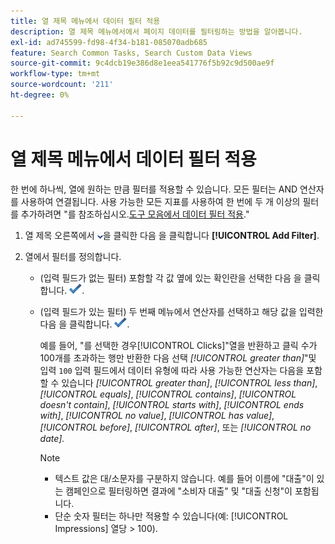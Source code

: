 ```yaml
---
title: 열 제목 메뉴에서 데이터 필터 적용
description: 열 제목 메뉴에서에서 페이지 데이터를 필터링하는 방법을 알아봅니다.
exl-id: ad745599-fd98-4f34-b181-085070adb685
feature: Search Common Tasks, Search Custom Data Views
source-git-commit: 9c4dcb19e386d8e1eea541776f5b92c9d500ae9f
workflow-type: tm+mt
source-wordcount: '211'
ht-degree: 0%

---
```


# 열 제목 메뉴에서 데이터 필터 적용

한 번에 하나씩, 열에 원하는 만큼 필터를 적용할 수 있습니다. 모든 필터는 AND 연산자를 사용하여 연결됩니다. 사용 가능한 모든 지표를 사용하여 한 번에 두 개 이상의 필터를 추가하려면 &quot;를 참조하십시오.[도구 모음에서 데이터 필터 적용](column-filter-apply-from-toolbar.md).&quot;

1. 열 제목 오른쪽에서 ![아래쪽 화살표](/help/search-social-commerce/assets/arrow-down-dropdown.png "아래쪽 화살표")을 클릭한 다음 을 클릭합니다 **[!UICONTROL Add Filter]**.

1. 열에서 필터를 정의합니다.

   * (입력 필드가 없는 필터) 포함할 각 값 옆에 있는 확인란을 선택한 다음 을 클릭합니다. ![필터 업데이트](/help/search-social-commerce/assets/select.png "필터 업데이트").

   * (입력 필드가 있는 필터) 두 번째 메뉴에서 연산자를 선택하고 해당 값을 입력한 다음 을 클릭합니다. ![필터 업데이트](/help/search-social-commerce/assets/select.png "필터 업데이트").

     예를 들어, &quot;를 선택한 경우[!UICONTROL Clicks]&quot;열을 반환하고 클릭 수가 100개를 초과하는 행만 반환한 다음 선택 *[!UICONTROL greater than]*&quot;및 입력 `100` 입력 필드에서 데이터 유형에 따라 사용 가능한 연산자는 다음을 포함할 수 있습니다 *[!UICONTROL greater than]*, *[!UICONTROL less than]*, *[!UICONTROL equals]*, *[!UICONTROL contains]*, *[!UICONTROL doesn't contain]*, *[!UICONTROL starts with]*, *[!UICONTROL ends with]*, *[!UICONTROL no value]*, *[!UICONTROL has value]*, *[!UICONTROL before]*, *[!UICONTROL after]*, 또는 *[!UICONTROL no date].*

     >[!NOTE]
     >
     >* 텍스트 값은 대/소문자를 구분하지 않습니다. 예를 들어 이름에 &quot;대출&quot;이 있는 캠페인으로 필터링하면 결과에 &quot;소비자 대출&quot; 및 &quot;대출 신청&quot;이 포함됩니다.
     >* 단순 숫자 필터는 하나만 적용할 수 있습니다(예: [!UICONTROL Impressions] 열당 \> 100).
